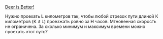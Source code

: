  [Deer is Better!](http://acm.timus.ru/problem.aspx?num=1740)
 
 Нужно проехать L километров так, чтобы любой отрезок пути длиной K километров (K ≤ L) проезжать ровно за H часов. Мгновенная скорость не ограничена. За сколько минимум и максимум времени можно проехать этот путь?

